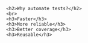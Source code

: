 
          <h2>Why automate tests?</h2>
          <br>
          <h3>Faster</h3>
          <h3>More reliable</h3>
          <h3>Better coverage</h3>
          <h3>Reusable</h3>
        